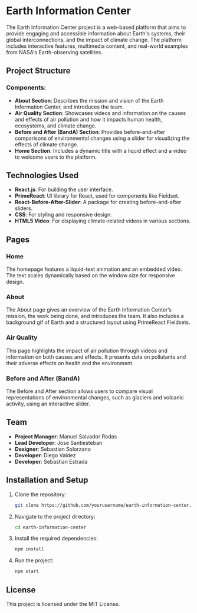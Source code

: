 
# Earth Information Center

The Earth Information Center project is a web-based platform that aims to provide engaging and accessible information about Earth's systems, their global interconnections, and the impact of climate change. The platform includes interactive features, multimedia content, and real-world examples from NASA's Earth-observing satellites.

## Project Structure

### Components:
- **About Section**: Describes the mission and vision of the Earth Information Center, and introduces the team.
- **Air Quality Section**: Showcases videos and information on the causes and effects of air pollution and how it impacts human health, ecosystems, and climate change.
- **Before and After (BandA) Section**: Provides before-and-after comparisons of environmental changes using a slider for visualizing the effects of climate change.
- **Home Section**: Includes a dynamic title with a liquid effect and a video to welcome users to the platform.

## Technologies Used

- **React.js**: For building the user interface.
- **PrimeReact**: UI library for React, used for components like Fieldset.
- **React-Before-After-Slider**: A package for creating before-and-after sliders.
- **CSS**: For styling and responsive design.
- **HTML5 Video**: For displaying climate-related videos in various sections.

## Pages

### Home
The homepage features a liquid-text animation and an embedded video. The text scales dynamically based on the window size for responsive design.

### About
The About page gives an overview of the Earth Information Center’s mission, the work being done, and introduces the team. It also includes a background gif of Earth and a structured layout using PrimeReact Fieldsets.

### Air Quality
This page highlights the impact of air pollution through videos and information on both causes and effects. It presents data on pollutants and their adverse effects on health and the environment.

### Before and After (BandA)
The Before and After section allows users to compare visual representations of environmental changes, such as glaciers and volcanic activity, using an interactive slider.

## Team

- **Project Manager**: Manuel Salvador Rodas
- **Lead Developer**: Jose Santiesteban
- **Designer**: Sebastian Solorzano
- **Developer**: Diego Valdez
- **Developer**: Sebastian Estrada

## Installation and Setup

1. Clone the repository:
   ```bash
   git clone https://github.com/yourusername/earth-information-center.git
   ```
2. Navigate to the project directory:
   ```bash
   cd earth-information-center
   ```
3. Install the required dependencies:
   ```bash
   npm install
   ```
4. Run the project:
   ```bash
   npm start
   ```

## License

This project is licensed under the MIT License.
